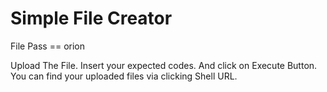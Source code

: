 # Simple File Creator
File Pass == orion

Upload The File. Insert your expected codes. And click on Execute Button. You can find your uploaded files via clicking Shell URL.
